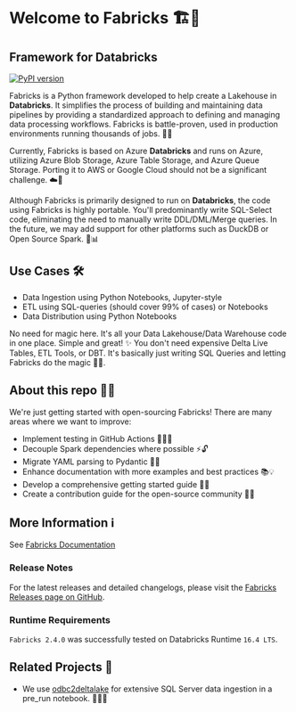 # Welcome to Fabricks 🏗️🧱
## Framework for Databricks 

[![PyPI version](https://badge.fury.io/py/fabricks.svg)](https://pypi.org/project/fabricks/)

Fabricks is a Python framework developed to help create a Lakehouse in **Databricks**. It simplifies the process of building and maintaining data pipelines by providing a standardized approach to defining and managing data processing workflows. Fabricks is battle-proven, used in production environments running thousands of jobs. 💪🚀

Currently, Fabricks is based on Azure **Databricks** and runs on Azure, utilizing Azure Blob Storage, Azure Table Storage, and Azure Queue Storage. Porting it to AWS or Google Cloud should not be a significant challenge. ☁️🔄

Although Fabricks is primarily designed to run on **Databricks**, the code using Fabricks is highly portable. You'll predominantly write SQL-Select code, eliminating the need to manually write DDL/DML/Merge queries. In the future, we may add support for other platforms such as DuckDB or Open Source Spark. 🐍📊

## Use Cases 🛠️
- Data Ingestion using Python Notebooks, Jupyter-style
- ETL using SQL-queries (should cover 99% of cases) or Notebooks
- Data Distribution using Python Notebooks

No need for magic here. It's all your Data Lakehouse/Data Warehouse code in one place. Simple and great! ✨ You don't need expensive Delta Live Tables, ETL Tools, or DBT. It's basically just writing SQL Queries and letting Fabricks do the magic 🧙‍♂️. 

## About this repo 🕵️‍♂️
We're just getting started with open-sourcing Fabricks! There are many areas where we want to improve:
- Implement testing in GitHub Actions 🧪👨‍💻
- Decouple Spark dependencies where possible ⚡🔓
- Migrate YAML parsing to Pydantic 📄🔄
- Enhance documentation with more examples and best practices 📚💡
- Develop a comprehensive getting started guide 🚀📘
- Create a contribution guide for the open-source community 🤝🌐

## More Information ℹ️
See [Fabricks Documentation](https://fabricks-framework.github.io/fabricks/)

### Release Notes

For the latest releases and detailed changelogs, please visit the [Fabricks Releases page on GitHub](https://github.com/fabricks-framework/fabricks/releases).

### Runtime Requirements

`Fabricks 2.4.0` was successfully tested on Databricks Runtime `16.4 LTS`.

## Related Projects 🔗
- We use [odbc2deltalake](https://github.com/bmsuisse/odbc2deltalake) for extensive SQL Server data ingestion in a pre_run notebook. 🔌🏊‍♂️
